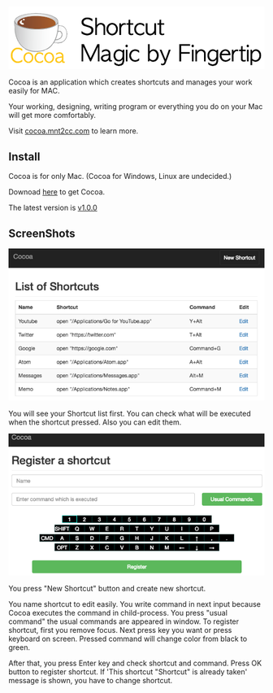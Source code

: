 <img src='https://github.com/Manato0x2cc/Cocoa/raw/master/docs/top.png'></img>


Cocoa is an application which creates shortcuts and manages your work easily for MAC.

Your working, designing, writing program or everything you do on your Mac will get more comfortably.


Visit [cocoa.mnt2cc.com](http://cocoa.mnt2cc.com) to learn more.

## Install
Cocoa is for only Mac. (Cocoa for Windows, Linux are undecided.)

Downoad [here](http://cocoa.mnt2cc.com/download.html) to get Cocoa.

The latest version is [v1.0.0](https://github.com/version.md#1.0.0)


## ScreenShots
<img src='https://github.com/Manato0x2cc/Cocoa/raw/master/docs/list.png'></img>

You will see your Shortcut list first. You can check what will be executed when the shortcut pressed. Also you can edit them.

<img src='https://github.com/Manato0x2cc/Cocoa/raw/master/docs/register.png'></img>

You press "New Shortcut" button and create new shortcut.

You name shortcut to edit easily. You write command in next input because Cocoa executes the command in child-process. You press "usual command" the usual commands are appeared in window.
To register shortcut, first you remove focus. Next press key you want or press keyboard on screen. Pressed command will change color from black to green.

After that, you press Enter key and check shortcut and command. Press OK button to register shortcut. If 'This shortcut "Shortcut" is already taken' message is shown, you have to change shortcut.
